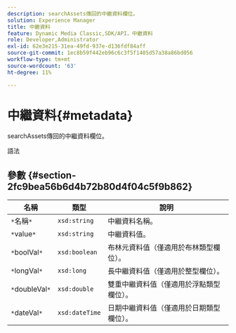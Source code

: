 ```yaml
---
description: searchAssets傳回的中繼資料欄位。
solution: Experience Manager
title: 中繼資料
feature: Dynamic Media Classic,SDK/API，中繼資料
role: Developer,Administrator
exl-id: 62e3e215-31ea-49fd-937e-d136fdf84aff
source-git-commit: 1ec8b59f442eb96c6c3f5f1405d57a38a86bd056
workflow-type: tm+mt
source-wordcount: '63'
ht-degree: 11%

---
```


# 中繼資料{#metadata}

searchAssets傳回的中繼資料欄位。

語法

## 參數 {#section-2fc9bea56b6d4b72b80d4f04c5f9b862}

| 名稱 | 類型 | 說明 |
|---|---|---|
| `*`名稱`*` | `xsd:string` | 中繼資料名稱。 |
| `*`value`*` | `xsd:string` | 中繼資料值。 |
| `*`boolVal`*` | `xsd:boolean` | 布林元資料值（僅適用於布林類型欄位）。 |
| `*`longVal`*` | `xsd:long` | 長中繼資料值（僅適用於整型欄位）。 |
| `*`doubleVal`*` | `xsd:double` | 雙重中繼資料值（僅適用於浮點類型欄位）。 |
| `*`dateVal`*` | `xsd:dateTime` | 日期中繼資料值（僅適用於日期類型欄位）。 |
